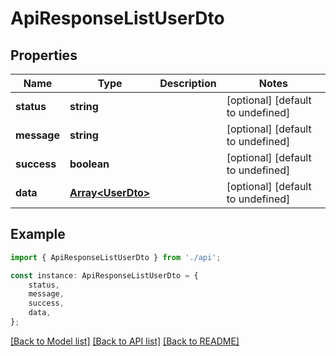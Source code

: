 # ApiResponseListUserDto


## Properties

Name | Type | Description | Notes
------------ | ------------- | ------------- | -------------
**status** | **string** |  | [optional] [default to undefined]
**message** | **string** |  | [optional] [default to undefined]
**success** | **boolean** |  | [optional] [default to undefined]
**data** | [**Array&lt;UserDto&gt;**](UserDto.md) |  | [optional] [default to undefined]

## Example

```typescript
import { ApiResponseListUserDto } from './api';

const instance: ApiResponseListUserDto = {
    status,
    message,
    success,
    data,
};
```

[[Back to Model list]](../README.md#documentation-for-models) [[Back to API list]](../README.md#documentation-for-api-endpoints) [[Back to README]](../README.md)
